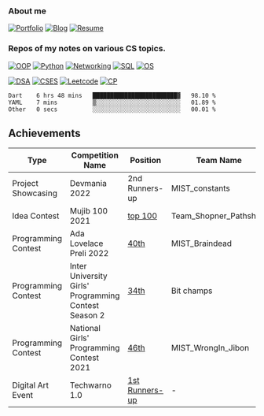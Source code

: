 ### About me
[![Portfolio](https://img.shields.io/badge/-Portfolio-9cf)](https://nazia-shehnaz.netlify.app/) [![Blog](https://img.shields.io/badge/-Blog-9cf)](https://geek-a-byte.github.io/) [![Resume](https://img.shields.io/badge/-Resume-9cf)](https://github.com/Geek-a-Byte/Geek-a-Byte/files/8364038/Resume.of.Nazia.Shehnaz.Joynab.pdf)

### Repos of my notes on various CS topics. 
[![OOP](https://img.shields.io/badge/-Object_Oriented_Programming-9cf)](https://github.com/Geek-a-Byte/OOP) [![Python](https://img.shields.io/badge/-PyHaxx-9cf)](https://github.com/Geek-a-Byte/PyHaxx) [![Networking](https://img.shields.io/badge/-Networking-9cf)](https://github.com/Geek-a-Byte/Networking) [![SQL](https://img.shields.io/badge/-Structured_Query_Language-9cf)](https://github.com/Geek-a-Byte/sql-practice) [![OS](https://img.shields.io/badge/-Operating_Systems-9cf)](https://docs.google.com/document/d/1E80sN9LdFAOZAzlJTFtA_E9qLYEQXq-aHApknUMNqW0/edit?usp=sharing) 

[![DSA](https://img.shields.io/badge/-Data_Structures_and_algorithms-9cf)](https://github.com/Geek-a-Byte/DSA) [![CSES](https://img.shields.io/badge/-CSES-9cf)](https://github.com/Geek-a-Byte/CSES) [![Leetcode](https://img.shields.io/badge/-Leetcode-9cf)](https://github.com/Geek-a-Byte/Leetcode-Solutions) [![CP](https://img.shields.io/badge/-Competitive_programming-9cf)](https://github.com/Geek-a-Byte/CP)

  
  
<!--  
</h5>
<h5 align="center">
Github Stats
</h5>
-->


<!-- <p align="center"><a href="https://github.com/geek-a-byte/">
<img title="🔥 Get streak stats for your profile at git.io/streak-stats" height="170px" alt="geek-a-byte's streak" src="https://github-readme-streak-stats.herokuapp.com/?user=geek-a-byte&theme=black-ice&hide_border=true&stroke=0000&background=0D1117"/>
</a></p> -->
<!--
<p>
<a align="left" href="https://github.com/geek-a-byte/github-readme-stats"><img alt="geek-a-byte's Github Stats" height="170px" width="45%" src="https://github-readme-stats.vercel.app/api?username=geek-a-byte&show_icons=true&count_private=true&theme=react&hide_border=true&bg_color=0D1117" /></a>
<a href="https://github.com/geek-a-byte/"><img align="right" alt="geek-a-byte's Top Languages" height="170px" width="45%" src="https://github-readme-streak-stats.herokuapp.com/?user=geek-a-byte&theme=black-ice&hide_border=true&stroke=0000&background=0D1117" /></a>

<a href="https://github.com/geek-a-byte/github-readme-activity-graph"><img alt="geek-a-byte's Activity Graph" src="https://activity-graph.herokuapp.com/graph?username=geek-a-byte&bg_color=0D1117&color=5BCDEC&line=5BCDEC&point=FFFFFF&hide_border=true" /></a>
-->
<!--START_SECTION:waka-->

```text
Dart    6 hrs 48 mins   ████████████████████████▓   98.10 %
YAML    7 mins          ▒░░░░░░░░░░░░░░░░░░░░░░░░   01.89 %
Other   0 secs          ░░░░░░░░░░░░░░░░░░░░░░░░░   00.01 %
```

<!--END_SECTION:waka-->

## Achievements


| Type               | Competition Name        | Position     | Team Name | Project Name | Prize Money |
| -------------      | ---------------------   | ------------ | --------- | ------------ |-------------|
| Project Showcasing | Devmania 2022           |2nd Runners-up| MIST_constants | Shohay  | 8000 tk     |
| Idea Contest       | Mujib 100 2021          | [top 100](https://drive.google.com/file/d/1R02NZkyqNVq6FlMwd78P_RzYeSog53au/view) | Team_Shopner_Pathshala | Shopner_Pathshala | 20000 tk |
| Programming Contest| Ada Lovelace Preli 2022 | [40th](https://toph.co/c/alngpc-2022-preliminary/standings) | MIST_Braindead | - | - |
| Programming Contest| Inter University Girls' Programming Contest Season 2 | [34th](https://toph.co/c/alngpc-2022-preliminary/standings) | Bit champs | - | - |
| Programming Contest| National Girls' Programming Contest 2021 | [46th](https://toph.co/c/ngpc-2021/standings) | MIST_WrongIn_Jibon | - | - |
| Digital Art Event  | Techwarno 1.0 | [1st Runners-up](https://drive.google.com/file/d/1pquqVb_D0yM5A2O2ZSSvSVKND-xnIm9c/view) | - | - |
